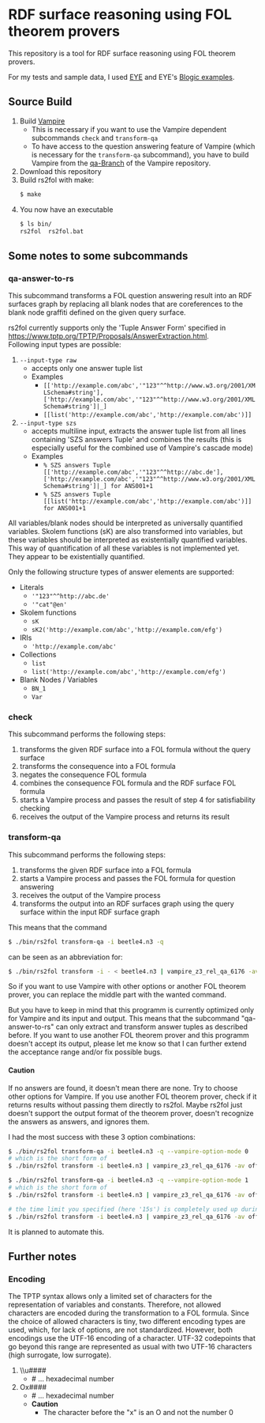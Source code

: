 # RDF surface reasoning using FOL theorem provers

This repository is a tool for RDF surface reasoning using FOL theorem provers.

For my tests and sample data, I used [EYE](https://github.com/eyereasoner/eye) and EYE's [Blogic examples](https://github.com/eyereasoner/eye/tree/master/reasoning/blogic).

## Source Build

1. Build [Vampire](https://github.com/vprover/vampire) 
   - This is necessary if you want to use the Vampire dependent subcommands `check` and `transform-qa`
   - To have access to the question answering feature of Vampire (which is necessary for the `transform-qa` subcommand), you have to build Vampire from the [qa-Branch](https://github.com/vprover/vampire/tree/qa) of the Vampire repository.
2. Download this repository
3. Build rs2fol with make:
    ```Bash
    $ make
    ```
4. You now have an executable
   ```Bash
   $ ls bin/
   rs2fol  rs2fol.bat
   ```

## Some notes to some subcommands

### qa-answer-to-rs

This subcommand transforms a FOL question answering result into an RDF surfaces graph by replacing all blank nodes that are coreferences to the blank node graffiti defined on the given query surface.

rs2fol currently supports only the 'Tuple Answer Form' specified in https://www.tptp.org/TPTP/Proposals/AnswerExtraction.html. <br>
Following input types are possible:
1.  `--input-type raw`
    - accepts only one answer tuple list
    - Examples
      - `[['http://example.com/abc','"123"^^http://www.w3.org/2001/XMLSchema#string'],['http://example.com/abc','"123"^^http://www.w3.org/2001/XMLSchema#string']|_]`
      - `[[list('http://example.com/abc','http://example.com/abc')]]`
2.  `--input-type szs`
    - accepts multiline input, extracts the answer tuple list from all lines containing 'SZS answers Tuple' and combines the results (this is especially useful for the combined use of Vampire's cascade mode)
    - Examples
      - ```% SZS answers Tuple [['http://example.com/abc','"123"^^http://abc.de'],['http://example.com/abc','"123"^^http://www.w3.org/2001/XMLSchema#string']|_] for ANS001+1```
      - ```% SZS answers Tuple [[list('http://example.com/abc','http://example.com/abc')]] for ANS001+1```



All variables/blank nodes should be interpreted as universally quantified variables. 
Skolem functions (sK) are also transformed into variables, but these variables should be interpreted as existentially quantified variables. 
This way of quantification of all these variables is not implemented yet. They appear to be existentially quantified.

 Only the following structure types of answer elements are supported:
  - Literals
    - ```'"123"^^http://abc.de'```
    - ```'"cat"@en'```
  - Skolem functions
    - ```sK```
    - ```sK2('http://example.com/abc','http://example.com/efg')```
  - IRIs
    - ```'http://example.com/abc'```
  - Collections
    - ```list```
    - ```list('http://example.com/abc','http://example.com/efg')```
  - Blank Nodes / Variables
    - ```BN_1```
    - ```Var```


### check

This subcommand performs the following steps:
1. transforms the given RDF surface into a FOL formula without the query surface 
2. transforms the consequence into a FOL formula
3. negates the consequence FOL formula
4. combines the consequence FOL formula and the RDF surface FOL formula
5. starts a Vampire process and passes the result of step 4 for satisfiability checking
6. receives the output of the Vampire process and returns its result


### transform-qa

This subcommand performs the following steps:
1. transforms the given RDF surface into a FOL formula
2. starts a Vampire process and passes the FOL formula for question answering
3. receives the output of the Vampire process
4. transforms the output into an RDF surfaces graph using the query surface within the input RDF surface graph

This means that the command 
```Bash
$ ./bin/rs2fol transform-qa -i beetle4.n3 -q
```
can be seen as an abbreviation for:

```Bash
$ ./bin/rs2fol transform -i - < beetle4.n3 | vampire_z3_rel_qa_6176 -av off -qa answer_literal -om smtcomp -t 60s 2>&1 | ./bin/rs2fol qa-answer-to-rs -s beetle4.n3  -i - 
```

So if you want to use Vampire with other options or another FOL theorem prover, you can replace the middle part with the wanted command.

But you have to keep in mind that this programm is currently optimized only for Vampire and its input and output.
This means that the subcommand "qa-answer-to-rs" can only extract and transform answer tuples as described before.
If you want to use another FOL theorem prover and this programm doesn't accept its output, please let me know so that I can further extend the acceptance range and/or fix possible bugs.

#### Caution
If no answers are found, it doesn't mean there are none. Try to choose other options for Vampire.
If you use another FOL theorem prover, check if it returns results without passing them directly to rs2fol.
Maybe rs2fol just doesn't support the output format of the theorem prover, doesn't recognize the answers as answers, and ignores them.

I had the most success with these 3 option combinations:

```Bash
$ ./bin/rs2fol transform-qa -i beetle4.n3 -q --vampire-option-mode 0
# which is the short form of
$ ./bin/rs2fol transform -i beetle4.n3 | vampire_z3_rel_qa_6176 -av off -qa answer_literal -om smtcomp -t 60s 2>&1 | ./bin/rs2fol qa-answer-to-rs -s beetle4.n3  -i - 

```

```Bash
$ ./bin/rs2fol transform-qa -i beetle4.n3 -q --vampire-option-mode 1
# which is the short form of
$ ./bin/rs2fol transform -i beetle4.n3 | vampire_z3_rel_qa_6176 -av off -sa discount -s 1 -add large -afp 4000 -afq 1.0 -anc none -gs on -gsem off -inw on -lcm reverse -lwlo on -nm 64 -nwc 1 -sas z3 -sos all -sac on -thi all -uwa all -updr off -uhcvi on -to lpo -qa answer_literal -om smtcomp -t 60s 2>&1 | ./bin/rs2fol qa-answer-to-rs -s beetle4.n3  -i - 
```

```Bash
# the time limit you specified (here '15s') is completely used up during execution
$ ./bin/rs2fol transform -i beetle4.n3 | vampire_z3_rel_qa_6176 -av off -uhcvi on -qa answer_literal --mode casc -t 15s 2>&1 | ./bin/rs2fol qa-answer-to-rs -s beetle4.n3  -i - 
```

It is planned to automate this.


## Further notes

### Encoding

The TPTP syntax allows only a limited set of characters for the representation of variables and constants.
Therefore, not allowed characters are encoded during the transformation to a FOL formula.
Since the choice of allowed characters is tiny, two different encoding types are used, which, for lack of options, are not standardized.
However, both encodings use the UTF-16 encoding of a character.
UTF-32 codepoints that go beyond this range are represented as usual with two UTF-16 characters (high surrogate, low surrogate).

1. \\\\u####
    - \# ... hexadecimal number
2. Ox####
   - \# ... hexadecimal number
   - **Caution** 
     - The character before the "x" is an O and not the number 0


